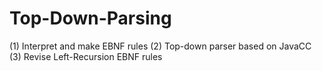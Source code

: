 # Top-Down-Parsing

<Obejctive>
(1) Interpret and make EBNF rules
(2) Top-down parser based on JavaCC
(3) Revise Left-Recursion EBNF rules
